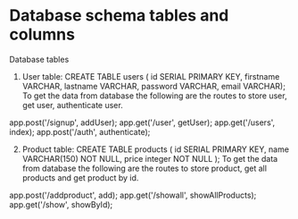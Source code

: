 # Database schema tables and columns

Database tables
1. User table:
CREATE TABLE users ( 
    id SERIAL PRIMARY KEY,
    firstname VARCHAR,
    lastname VARCHAR,
    password VARCHAR,
    email VARCHAR);
To get the data from database the following are the routes to store user, get user, authenticate user.

 app.post('/signup', addUser);
 app.get('/user', getUser);
 app.get('/users', index);
 app.post('/auth', authenticate);

2. Product table:
CREATE TABLE products (
    id SERIAL PRIMARY KEY,
    name VARCHAR(150) NOT NULL,
    price integer NOT NULL
);
To get the data from database the following are the routes to store product, get all products and get product by id.

 app.post('/addproduct', add);
 app.get('/showall', showAllProducts);
 app.get('/show', showById);






